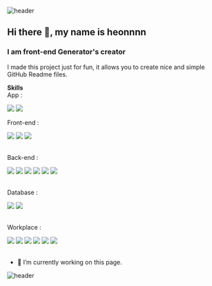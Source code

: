 
![header](https://capsule-render.vercel.app/api?type=waving&color=timeGradient&height=250&section=header&text=Hi%20there!%20👋&fontSize=70&fontAlignY=40)

<script src="https://gist.github.com/oueya1479/ede673d717d08116b632b8b961ae5c2b.js"></script> 

## Hi there 👋, my name is heonnnn
### I am front-end Generator's creator

I made this project just for fun, it allows you to create nice and simple GitHub Readme files.

**Skills**<br>
App :
<div>
<img src="https://img.shields.io/badge/Flutter-02569B?style=flat-square&logo=flutter&logoColor=white"/>
<img src="https://img.shields.io/badge/dart-0175C2?style=flat-square&logo=dart&logoColor=white"/>
</div>

Front-end : 
<div>
<img src="https://img.shields.io/badge/HTML5-E34F26?style=flat-square&logo=html5&logoColor=white"/>
<img src="https://img.shields.io/badge/CSS3-1572B6?style=flat-square&logo=css3&logoColor=white"/>
<img src="https://img.shields.io/badge/JavaScript-F7DF1E?style=flat-square&logo=javascript&logoColor=black"/>
</div><br>

Back-end :
<div>
<img src="https://img.shields.io/badge/Java-007396?style=flat-square&logo=java&logoColor=white"/>
<img src="https://img.shields.io/badge/jQuery-0769AD?style=flat-square&logo=jquery&logoColor=white"/>
<img src="https://img.shields.io/badge/Spring-6DB33S?style=flat-square&logo=spring&logoColor=white"/>
<img src="https://img.shields.io/badge/C++-00599C?=flat-square&logo=c%2B%2B&logoColor=white"/>
<img src="https://img.shields.io/badge/Apache-D22128?=flat-square&logo=apache&logoColor=white"/>
<img src="https://img.shields.io/badge/Apache%20Tomcat-F8DC75?=flat-square&logo=apache-tomcat&logoColor=black"/>
</div><br>

Database :
<div>
<img src="https://img.shields.io/badge/Oracle-f80000?style=flat-square&logo=oracle&logoColor=white"/>
<img src="https://img.shields.io/badge/Firebase-FFCA28?=flat-square&logo=firebase&logoColor=white"/>
</div><br>

Workplace :
<div>
<img src="https://img.shields.io/badge/Slack-4A154B?style=flat-square&logo=slack&logoColor=white"/>
<img src="https://img.shields.io/badge/Notion-000000?style=flat-square&logo=notion&logoColor=white"/>
<img src="https://img.shields.io/badge/AWS-232F3E?style=flat-square&logo=amazon-aws&logoColor=white"/>
<img src="https://img.shields.io/badge/Android%20Studio-3DDC84?style=flat-square&logo=android-studio&logoColor=white"/>
<img src="https://img.shields.io/badge/Eclipse-2A2152?style=flat-square&logo=eclipse&logoColor=white"/>
<img src="https://img.shields.io/badge/IntelliJ%20IDEA-000000?style=flat-square&logo=intellij-idea&logoColor=white"/>
</div><br>

- 🔭 I’m currently working on this page. 

![header](https://capsule-render.vercel.app/api?type=waving&color=timeGradient&height=250&section=footer&fontAlignY=40)
